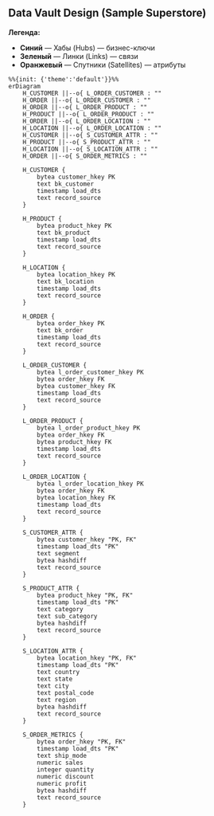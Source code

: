 ## Data Vault Design (Sample Superstore)

**Легенда:**
- **Синий** — Хабы (Hubs) — бизнес-ключи
- **Зеленый** — Линки (Links) — связи
- **Оранжевый** — Спутники (Satellites) — атрибуты

```mermaid
%%{init: {'theme':'default'}}%%
erDiagram
    H_CUSTOMER ||--o{ L_ORDER_CUSTOMER : ""
    H_ORDER ||--o{ L_ORDER_CUSTOMER : ""
    H_ORDER ||--o{ L_ORDER_PRODUCT : ""
    H_PRODUCT ||--o{ L_ORDER_PRODUCT : ""
    H_ORDER ||--o{ L_ORDER_LOCATION : ""
    H_LOCATION ||--o{ L_ORDER_LOCATION : ""
    H_CUSTOMER ||--o{ S_CUSTOMER_ATTR : ""
    H_PRODUCT ||--o{ S_PRODUCT_ATTR : ""
    H_LOCATION ||--o{ S_LOCATION_ATTR : ""
    H_ORDER ||--o{ S_ORDER_METRICS : ""

    H_CUSTOMER {
        bytea customer_hkey PK
        text bk_customer
        timestamp load_dts
        text record_source
    }
    
    H_PRODUCT {
        bytea product_hkey PK
        text bk_product
        timestamp load_dts
        text record_source
    }
    
    H_LOCATION {
        bytea location_hkey PK
        text bk_location
        timestamp load_dts
        text record_source
    }
    
    H_ORDER {
        bytea order_hkey PK
        text bk_order
        timestamp load_dts
        text record_source
    }
    
    L_ORDER_CUSTOMER {
        bytea l_order_customer_hkey PK
        bytea order_hkey FK
        bytea customer_hkey FK
        timestamp load_dts
        text record_source
    }
    
    L_ORDER_PRODUCT {
        bytea l_order_product_hkey PK
        bytea order_hkey FK
        bytea product_hkey FK
        timestamp load_dts
        text record_source
    }
    
    L_ORDER_LOCATION {
        bytea l_order_location_hkey PK
        bytea order_hkey FK
        bytea location_hkey FK
        timestamp load_dts
        text record_source
    }
    
    S_CUSTOMER_ATTR {
        bytea customer_hkey "PK, FK"
        timestamp load_dts "PK"
        text segment
        bytea hashdiff
        text record_source
    }
    
    S_PRODUCT_ATTR {
        bytea product_hkey "PK, FK"
        timestamp load_dts "PK"
        text category
        text sub_category
        bytea hashdiff
        text record_source
    }
    
    S_LOCATION_ATTR {
        bytea location_hkey "PK, FK"
        timestamp load_dts "PK"
        text country
        text state
        text city
        text postal_code
        text region
        bytea hashdiff
        text record_source
    }
    
    S_ORDER_METRICS {
        bytea order_hkey "PK, FK"
        timestamp load_dts "PK"
        text ship_mode
        numeric sales
        integer quantity
        numeric discount
        numeric profit
        bytea hashdiff
        text record_source
    }
```

<style>
/* Хабы - синий */
[id*="H_CUSTOMER"], [id*="H_PRODUCT"], [id*="H_LOCATION"], [id*="H_ORDER"] {
    fill: #bbdefb !important;
    stroke: #1976d2 !important;
    stroke-width: 2px !important;
}

/* Линки - зеленый */
[id*="L_ORDER"] {
    fill: #c8e6c9 !important;
    stroke: #388e3c !important;
    stroke-width: 2px !important;
}

/* Спутники - оранжевый */
[id*="S_CUSTOMER"], [id*="S_PRODUCT"], [id*="S_LOCATION"], [id*="S_ORDER"] {
    fill: #ffe0b2 !important;
    stroke: #f57c00 !important;
    stroke-width: 2px !important;
}
</style>
